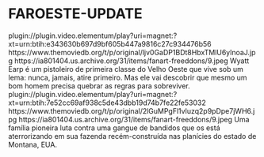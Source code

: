 # FAROESTE-UPDATE

<item>
<title>[COLOR silver][B] O PRIMEIRO TIRO [/COLOR][/B][COLOR yellow]  FULL HD  [B][/COLOR][/B]</title>
<link>plugin://plugin.video.elementum/play?uri=magnet:?xt=urn:btih:e343630b697d9bf605b447a9816c27c934476b56</link>
<thumbnail>https://www.themoviedb.org/t/p/original/ljv0GaDP1BDt8HbxTMlU6ylnoaJ.jpg</thumbnail>
<fanart>https://ia801404.us.archive.org/31/items/fanart-freeddons/9.jpeg</fanart>
<info>Wyatt Earp é um pistoleiro de primeira classe do Velho Oeste que vive sob um lema: nunca, jamais, atire primeiro. Mas ele vai descobrir que mesmo um bom homem precisa quebrar as regras para sobreviver.</info>
</item> 

<item>
<title>[COLOR silver][B] TENSÃO EM MONTANA [/COLOR][/B][COLOR yellow]  FULL HD  [B][/COLOR][/B]</title>
<link>plugin://plugin.video.elementum/play?uri=magnet:?xt=urn:btih:7e52cc69af938c5de43dbb19d74b7fe22fe53032</link>
<thumbnail>https://www.themoviedb.org/t/p/original/2lGuMPgFl1vluzq2p9pDpe7jWH6.jpg</thumbnail>
<fanart>https://ia801404.us.archive.org/31/items/fanart-freeddons/9.jpeg</fanart>
<info>Uma família pioneira luta contra uma gangue de bandidos que os está aterrorizando em sua fazenda recém-construída nas planícies do estado de Montana, EUA.</info>
</item>

